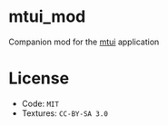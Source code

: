 # mtui_mod

Companion mod for the [mtui](https://github.com/minetest-go/mtui) application

# License

* Code: `MIT`
* Textures: `CC-BY-SA 3.0`